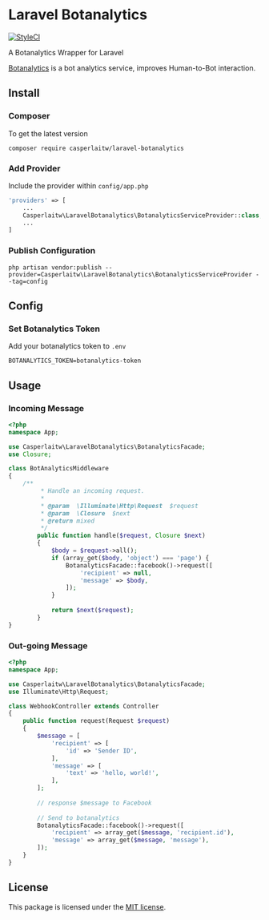 # Laravel Botanalytics
[![StyleCI](https://styleci.io/repos/79917842/shield)](https://styleci.io/repos/79917842)

A Botanalytics Wrapper for Laravel

[Botanalytics](https://botanalytics.co/) is a bot analytics service, improves Human-to-Bot interaction.

## Install
### Composer
To get the latest version
```shell
composer require casperlaitw/laravel-botanalytics
```

### Add Provider
Include the provider within `config/app.php`
```php
'providers' => [
    ...
    Casperlaitw\LaravelBotanalytics\BotanalyticsServiceProvider::class,
    ...
]
```

### Publish Configuration
```shell
php artisan vendor:publish --provider=Casperlaitw\LaravelBotanalytics\BotanalyticsServiceProvider --tag=config
```
## Config
### Set Botanalytics Token
Add your botanalytics token to `.env`
```
BOTANALYTICS_TOKEN=botanalytics-token
```

## Usage

### Incoming Message

```php
<?php
namespace App;

use Casperlaitw\LaravelBotanalytics\BotanalyticsFacade;
use Closure;

class BotAnalyticsMiddleware
{
    /**
         * Handle an incoming request.
         *
         * @param  \Illuminate\Http\Request  $request
         * @param  \Closure  $next
         * @return mixed
         */
        public function handle($request, Closure $next)
        {
            $body = $request->all();
            if (array_get($body, 'object') === 'page') {
                BotanalyticsFacade::facebook()->request([
                    'recipient' => null,
                    'message' => $body,
                ]);
            }
    
            return $next($request);
        }
}

```

### Out-going Message
```php
<?php
namespace App;

use Casperlaitw\LaravelBotanalytics\BotanalyticsFacade;
use Illuminate\Http\Request;

class WebhookController extends Controller
{
    public function request(Request $request)
    {
        $message = [
            'recipient' => [
                'id' => 'Sender ID',    
            ],
            'message' => [
                'text' => 'hello, world!',    
            ],
        ];
        
        // response $message to Facebook
        
        // Send to botanalytics
        BotanalyticsFacade::facebook()->request([
            'recipient' => array_get($message, 'recipient.id'),
            'message' => array_get($message, 'message'),
        ]);
    }
}

```

## License
This package is licensed under the [MIT license](https://github.com/CasperLaiTW/laravel-botanalytics/blob/master/LICENSE).